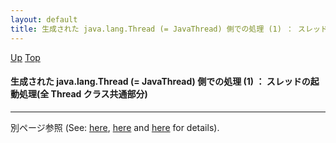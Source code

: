 ```yaml
---
layout: default
title: 生成された java.lang.Thread (= JavaThread) 側での処理 (1) ： スレッドの起動処理(全 Thread クラス共通部分)
---
```

[Up](no_adcwNt_.html) [Top](../index.html)

#### 生成された java.lang.Thread (= JavaThread) 側での処理 (1) ： スレッドの起動処理(全 Thread クラス共通部分)

--- 
別ページ参照 (See: [here](noaGdrH-zs.html), [here](noQiWP6ip-.html) and [here](nobwSeebST.html) for details).







